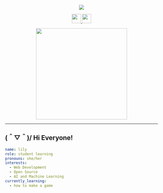 <!-- Animated Header (via Capsule Render) -->
<p align="center">
  <img src="https://capsule-render.vercel.app/api?text=Welcome%20to%20My%20GitHub!&animation=fadeIn&type=waving&color=gradient&height=100"/>
</p>

<!-- Social Icons -->
<p align="center">
  <a href="https://website-5mfrwfxoy-liyyngs-projects.vercel.app">
    <img height="30" src="https://img.icons8.com/ios-filled/50/000000/domain.png" />
  </a>
  <a href="https://www.linkedin.com/in/llyy/">
    <img height="30" src="https://img.icons8.com/ios-filled/50/000000/linkedin.png" />
  </a>
</p>

<!-- GIF Section -->
<p align="center">
  <img src="https://media1.giphy.com/media/v1.Y2lkPTc5MGI3NjExazg3cXpsdjd6cTc5b2w4ajJxNGxoaXRybDJoNXo4aWVwNzVwd3h4dSZlcD12MV9pbnRlcm5hbF9naWZfYnlfaWQmY3Q9Zw/eNXYiiNEtME70Ommgh/giphy.gif" width="300"/>
</p>

---

## (＾▽＾)/ Hi Everyone!

```yaml
name: lily
role: student learning  
pronouns: she/her
interests: 
  - Web Development
  - Open Source
  - AI and Machine Learning
currently_learning: 
  - how to make a game
